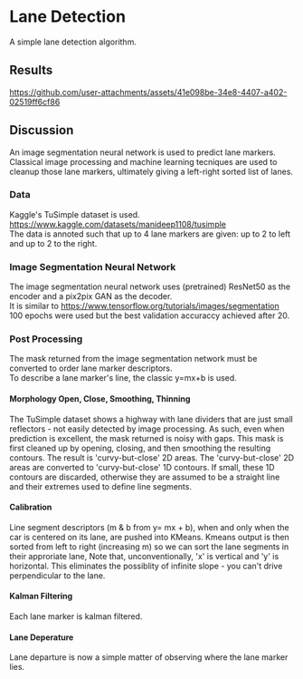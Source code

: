 # Lane Detection
A simple lane detection algorithm.

## Results <a name="results"></a>
https://github.com/user-attachments/assets/41e098be-34e8-4407-a402-02519ff6cf86

## Discussion <a name="discussion">
An image segmentation neural network is used to predict lane markers.  
Classical image processing and machine learning tecniques are used to cleanup those lane markers, ultimately giving a left-right sorted list of lanes.

### Data
Kaggle's TuSimple dataset is used.  
https://www.kaggle.com/datasets/manideep1108/tusimple  
The data is annoted such that up to 4 lane markers are given: up to 2 to left and up to 2 to the right.  

### Image Segmentation Neural Network <a name="image_segmentations">  
The image segmentation neural network uses (pretrained) ResNet50 as the encoder and a pix2pix GAN as the decoder.  
It is similar to https://www.tensorflow.org/tutorials/images/segmentation  
100 epochs were used but the best validation accuraccy achieved after 20.  

### Post Processing  
The mask returned from the image segmentation network must be converted to order lane marker descriptors.  
To describe a lane marker's line, the classic y=mx+b is used.  

#### Morphology Open, Close, Smoothing, Thinning
The TuSimple dataset shows a highway with lane dividers that are just small reflectors - not easily detected by image processing.
As such, even when prediction is excellent, the mask returned is noisy with gaps. This mask is first cleaned up by opening, closing, 
and then smoothing the resulting contours. The result is 'curvy-but-close' 2D areas. The 'curvy-but-close' 2D areas are converted to
'curvy-but-close' 1D contours. If small, these 1D contours are discarded, otherwise they are assumed to be a straight line and their extremes
used to define line segments.  

#### Calibration  
Line segment descriptors (m & b from y= mx + b), when and only when the car is centered on its lane, are pushed into KMeans.
Kmeans output is then sorted from left to right (increasing m) so we can sort the lane segments in their approriate lane,
Note that, unconventionally, 'x' is vertical and 'y' is horizontal. This eliminates the possiblity of infinite slope -
you can't drive perpendicular to the lane.

#### Kalman Filtering  
Each lane marker is kalman filtered.  

#### Lane Deperature  
Lane departure is now a simple matter of observing where the lane marker lies. 
